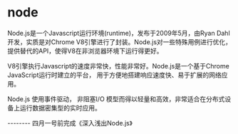 # node

Node.js是一个Javascript运行环境(runtime)，发布于2009年5月，由Ryan Dahl开发，实质是对Chrome V8引擎进行了封装。Node.js对一些特殊用例进行优化，提供替代的API，使得V8在非浏览器环境下运行得更好。

V8引擎执行Javascript的速度非常快，性能非常好。Node.js是一个基于Chrome JavaScript运行时建立的平台， 用于方便地搭建响应速度快、易于扩展的网络应用。

Node.js 使用事件驱动， 非阻塞I/O 模型而得以轻量和高效，非常适合在分布式设备上运行数据密集型的实时应用。



   -------- 四月一号前完成《深入浅出Node.js》
